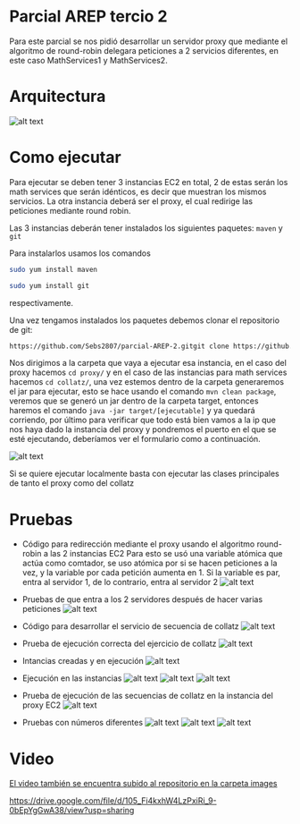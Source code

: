 # Parcial AREP tercio 2

Para este parcial se nos pidió desarrollar un servidor proxy que mediante el algoritmo de round-robin delegara peticiones a 2 servicios diferentes, en este caso MathServices1 y MathServices2.

# Arquitectura
![alt text](/images/parcial%20arep.drawio.png)

# Como ejecutar
Para ejecutar se deben tener 3 instancias EC2 en total, 2 de estas serán los math services que serán idénticos, es decir que muestran los mismos servicios. La otra instancia deberá ser el proxy, el cual redirige las peticiones mediante round robin.

Las 3 instancias deberán tener instalados los siguientes paquetes: `maven` y `git`

Para instalarlos usamos los comandos
```bash
sudo yum install maven
```

```bash
sudo yum install git
```
respectivamente.

Una vez tengamos instalados los paquetes debemos clonar el repositorio de git:

```bash
https://github.com/Sebs2807/parcial-AREP-2.gitgit clone https://github.com/Sebs2807/parcial-AREP-2.git
```

Nos dirigimos a la carpeta que vaya a ejecutar esa instancia, en el caso del proxy hacemos `cd proxy/` y en el caso de las instancias para math services hacemos `cd collatz/`, una vez estemos dentro de la carpeta generaremos el jar para ejecutar, esto se hace usando el comando `mvn clean package`, veremos que se generó un jar dentro de la carpeta target, entonces haremos el comando `java -jar target/[ejecutable]` y ya quedará corriendo, por último para verificar que todo está bien vamos a la ip que nos haya dado la instancia del proxy y pondremos el puerto en el que se esté ejecutando, deberíamos ver el formulario como a continuación.

![alt text](images/image-9.png)

Si se quiere ejecutar localmente basta con ejecutar las clases principales de tanto el proxy como del collatz

# Pruebas
- Código para redirección mediante el proxy usando el algoritmo round-robin a las 2 instancias EC2
Para esto se usó una variable atómica que actúa como comtador, se uso atómica por si se hacen peticiones a la vez, y la variable por cada petición aumenta en 1. Si la variable es par, entra al servidor 1, de lo contrario, entra al servidor 2
![alt text](images/image-2.png)
- Pruebas de que entra a los 2 servidores después de hacer varias peticiones
![alt text](images/image-3.png)
- Código para desarrollar el servicio de secuencia de collatz
![alt text](images/image-1.png)
- Prueba de ejecución correcta del ejercicio de collatz
![alt text](images/image.png)

- Intancias creadas y en ejecución
![alt text](images/image-10.png)
- Ejecución en las instancias
![alt text](images/image-4.png)
![alt text](images/image-5.png)
![alt text](images/image-6.png)

- Prueba de ejecución de las secuencias de collatz en la instancia del proxy EC2
![alt text](images/image-8.png)

- Pruebas con números diferentes
![alt text](images/image-11.png)
![alt text](images/image-12.png)
![alt text](images/image-13.png)
# Video
[El video también se encuentra subido al repositorio en la carpeta images](https://drive.google.com/file/d/105_Fi4kxhW4LzPxiRi_9-0bEpYgGwA38/view?usp=sharing)

https://drive.google.com/file/d/105_Fi4kxhW4LzPxiRi_9-0bEpYgGwA38/view?usp=sharing
